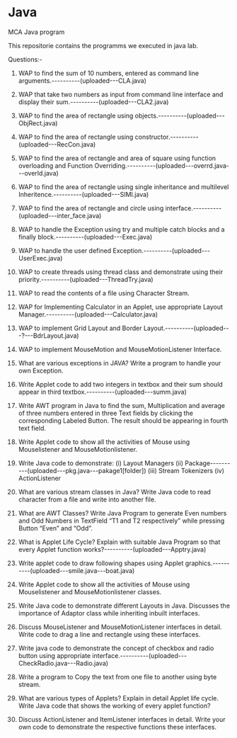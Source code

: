 # Java
MCA Java program

This repositorie contains the programms we executed in java lab.

Questions:-

1. WAP to find the sum of 10 numbers, entered as command line arguments.----------(uploaded---CLA.java)

2. WAP that take two numbers as input from command line interface and display their sum.----------(uploaded---CLA2.java)

3. WAP to find the area of rectangle using objects.----------(uploaded---ObjRect.java)

4. WAP to find the area of rectangle using constructor.----------(uploaded---RecCon.java)

5. WAP to find the area of rectangle and area of square using function overloading and Function Overriding.----------(uploaded---overrd.java---overld.java)

6. WAP to find the area of rectangle using single inheritance and multilevel Inheritence.----------(uploaded---SIMI.java)

7. WAP to find the area of rectangle and circle using interface.----------(uploaded---inter_face.java)

8. WAP to handle the Exception using try and multiple catch blocks and a finally block.----------(uploaded---Exec.java)

9. WAP to handle the user defined Exception.----------(uploaded---UserExec.java)

10. WAP to create threads using thread class and demonstrate using their priority.----------(uploaded---ThreadTry.java)

11. WAP to read the contents of a file using Character Stream.

12. WAP for Implementing Calculator in an Applet, use appropriate Layout Manager.----------(uploaded---Calculator.java)

13. WAP to implement Grid Layout and Border Layout.----------(uploaded---?---BdrLayout.java)

14. WAP to implement MouseMotion and MouseMotionListener Interface.

15. What are various exceptions in JAVA? Write a program to handle your own Exception.

16. Write Applet code to add two integers in textbox and their sum should appear in third textbox.----------(uploaded---summ.java)

17. Write AWT program in Java to find the sum, Multiplication and average of three numbers entered in three Text fields by clicking the corresponding Labeled Button.
    The result should be appearing in fourth text field.

18. Write Applet code to show all the activities of Mouse using Mouselistener and MouseMotionlistener.

19. Write Java code to demonstrate:
    (i) Layout Managers
    (ii) Package----------(uploaded---pkg.java---pakage1[folder])
    (iii) Stream Tokenizers 
    (iv) ActionListener

20. What are various stream classes in Java? Write Java code to read character from a file and write into another file.

21. What are AWT Classes? Write Java Program to generate Even numbers and Odd Numbers in TextField “T1 and T2 respectively” while pressing Button “Even” and “Odd”.

22. What is Applet Life Cycle? Explain with suitable Java Program so that every Applet function works?----------(uploaded---Apptry.java)
    
23. Write applet code to draw following shapes using Applet graphics.----------(uploaded---smile.java---boat.java)

24. Write Applet code to show all the activities of Mouse using Mouselistener and MouseMotionlistener classes.

25. Write Java code to demonstrate different Layouts in Java. Discusses the importance of Adaptor class while inheriting inbuilt interfaces. 

26. Discuss MouseListener and MouseMotionListener interfaces in detail. Write code to drag a line and rectangle using these interfaces.

27. Write java code to demonstrate the concept of checkbox and radio button using appropriate interface.----------(uploaded---CheckRadio.java---Radio.java)

28. Write a program to Copy the text from one file to another using byte stream.

29. What are various types of Applets? Explain in detail Applet life cycle. Write Java code that shows the working of every applet function?

30. Discuss ActionListener and ItemListener interfaces in detail. Write your own code to demonstrate the respective functions these interfaces.
